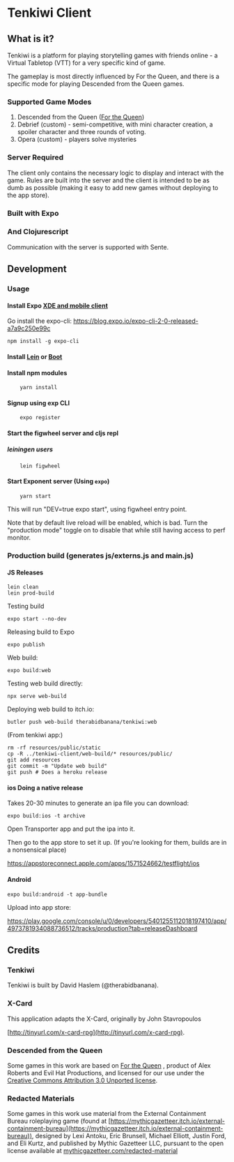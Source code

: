# Tenkiwi Client

## What is it?

Tenkiwi is a platform for playing storytelling games with friends online - a
Virtual Tabletop (VTT) for a very specific kind of game. 

The gameplay is most directly influenced by For the Queen, and there is a
specific mode for playing Descended from the Queen games.

### Supported Game Modes

1. Descended from the Queen ([For the Queen](http://www.forthequeengame.com/))
2. Debrief (custom) - semi-competitive, with mini character creation, a spoiler
   character and three rounds of voting. 
3. Opera (custom) - players solve mysteries

### Server Required

The client only contains the necessary logic to display and interact with the
game. Rules are built into the server and the client is intended to be as dumb
as possible (making it easy to add new games without deploying to the app
store).

### Built with Expo

### And Clojurescript

Communication with the server is supported with Sente. 


## Development

### Usage

#### Install Expo [XDE and mobile client](https://docs.expo.io/versions/v15.0.0/introduction/installation.html)

Go install the expo-cli: https://blog.expo.io/expo-cli-2-0-released-a7a9c250e99c

```shell
npm install -g expo-cli
```

#### Install [Lein](http://leiningen.org/#install) or [Boot](https://github.com/boot-clj/boot)

#### Install npm modules

``` shell
    yarn install
```

#### Signup using exp CLI

``` shell
    expo register
```

#### Start the figwheel server and cljs repl

##### leiningen users
``` shell
    lein figwheel
```


#### Start Exponent server (Using `expo`)


``` shell
    yarn start 
```

This will run "DEV=true expo start", using figwheel entry point.

Note that by default live reload will be enabled, which is bad. Turn the "production mode" toggle on to disable that while still having access to perf monitor.

### Production build (generates js/externs.js and main.js)

#### JS Releases
``` shell
lein clean
lein prod-build
```

Testing build
```
expo start --no-dev
```

Releasing build to Expo

```
expo publish
```

Web build:

``` 
expo build:web
```

Testing web build directly:

```
npx serve web-build
```

Deploying web build to itch.io:

```
butler push web-build therabidbanana/tenkiwi:web
```

(From tenkiwi app:)

```
rm -rf resources/public/static
cp -R ../tenkiwi-client/web-build/* resources/public/
git add resources
git commit -m "Update web build"
git push # Does a heroku release
```



#### ios Doing a native release

Takes 20-30 minutes to generate an ipa file you can download:

```
expo build:ios -t archive
```

Open Transporter app and put the ipa into it.

Then go to the app store to set it up. (If you're looking for them, builds are in a nonsensical place)

https://appstoreconnect.apple.com/apps/1571524662/testflight/ios

#### Android 

```
expo build:android -t app-bundle
```

Upload into app store:

https://play.google.com/console/u/0/developers/5401255112018197410/app/4973781934088736512/tracks/production?tab=releaseDashboard



## Credits

### Tenkiwi

Tenkiwi is built by David Haslem (@therabidbanana).

### X-Card

This application adapts the X-Card, originally by John Stavropoulos

[http://tinyurl.com/x-card-rpg](http://tinyurl.com/x-card-rpg).

### Descended from the Queen

Some games in this work are based on [For the Queen](http://www.forthequeengame.com/)
, product of Alex Roberts and Evil Hat Productions, and licensed for our use under the 
[Creative Commons Attribution 3.0 Unported license](http://creativecommons.org/licenses/by/3.0/).

### Redacted Materials

Some games in this work use material from the External Containment Bureau
roleplaying game (found at
[https://mythicgazetteer.itch.io/external-containment-bureau](https://mythicgazetteer.itch.io/external-containment-bureau)),
designed by Lexi Antoku, Eric Brunsell, Michael Elliott, Justin Ford, and Eli
Kurtz, and published by Mythic Gazetteer LLC, pursuant to the open license
available at
[mythicgazetteer.com/redacted-material](http://mythicgazetteer.com/redacted-material/)
